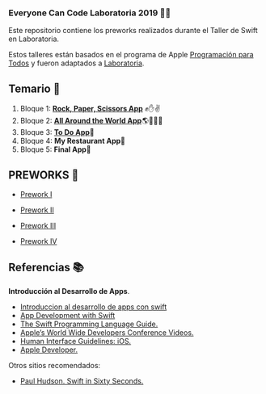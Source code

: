 ### Everyone Can Code Laboratoria 2019 👩‍💻

Este repositorio contiene los preworks realizados durante el Taller de Swift en Laboratoria.

Estos talleres están basados en el programa de Apple [Programación para Todos](https://www.apple.com/mx/everyone-can-code/) y fueron adaptados a [Laboratoria](https://www.laboratoria.la/).

## Temario 🧭

1. Bloque 1: [**Rock, Paper, Scissors App**](https://github.com/AcheZeta/RockPaperScissors) ✊✋✌
2. Bloque 2: [**All Around the World App**](https://github.com/AcheZeta/PersonalityQuiz-ECC)🌎🍞🥐🥖
3. Bloque 3: [**To Do App**](https://github.com/AcheZeta/ToDo)📝
4. Bloque 4: **My Restaurant App**🌮
5. Bloque 5: **Final App**🙌

## PREWORKS 📓

- [Prework I](https://github.com/AcheZeta/ECC-Laboratoria/blob/master/Week1/README.md)

- [Prework II](https://github.com/AcheZeta/ECC-Laboratoria/blob/master/Week2/README.md)

- [Prework III](https://github.com/AcheZeta/ECC-Laboratoria/blob/master/Week3/README.md)

- [Prework IV](https://github.com/AcheZeta/ToDo/blob/master/Week5/Prework/README.md)

## Referencias 📚

**Introducción al Desarrollo de Apps**.

- [Introduccion al desarrollo de apps con swift](https://books.apple.com/mx/book/introducci%C3%B3n-al-desarrollo-de-apps-con-swift/id1216831475)
- [App Development with Swift](https://books.apple.com/us/book/app-development-with-swift/id1219117996)
- [The Swift Programming Language Guide.](https://docs.swift.org/swift-book/LanguageGuide/TheBasics.html)
- [Apple’s World Wide Developers Conference Videos.](https://developer.apple.com/videos/)
- [Human Interface Guidelines: iOS.](https://developer.apple.com/design/human-interface-guidelines/ios/overview/themes/)
- [Apple Developer.](https://developer.apple.com/)

Otros sitios recomendados:

- [Paul Hudson. Swift in Sixty Seconds.](https://www.hackingwithswift.com/sixty)
